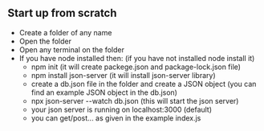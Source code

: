 ## Start up from scratch

- Create a folder of any name
- Open the folder
- Open any terminal on the folder
- If you have node installed then: (if you have not installed node install it)
  - npm init (it will create packege.json and package-lock.json file)
  - npm install json-server (it will install json-server library)
  - create a db.json file in the folder and create a JSON object (you can find an example JSON object in the db.json)
  - npx json-server --watch db.json (this will start the json server)
  - your json server is running on localhost:3000 (default)
  - you can get/post... as given in the example index.js
